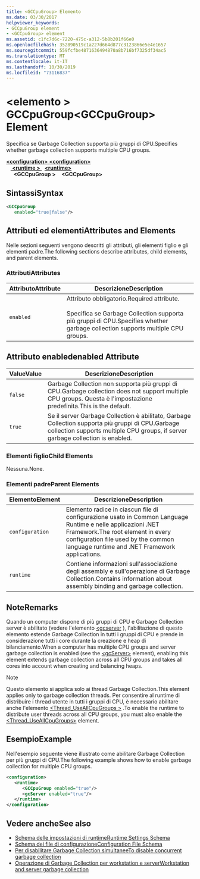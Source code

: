 ```yaml
---
title: <GCCpuGroup> Elemento
ms.date: 03/30/2017
helpviewer_keywords:
- GCCpuGroup element
- <GCCpuGroup> element
ms.assetid: c1fc7d6c-7220-475c-a312-5b8b201f66e0
ms.openlocfilehash: 352890519c1a227d664d877c3123866e5e4e1657
ms.sourcegitcommit: 559fcfbe4871636494870a8b716bf7325df34ac5
ms.translationtype: MT
ms.contentlocale: it-IT
ms.lasthandoff: 10/30/2019
ms.locfileid: "73116837"
---
```

# <a name="gccpugroup-element"></a><span data-ttu-id="24ca4-102">\<elemento > GCCpuGroup</span><span class="sxs-lookup"><span data-stu-id="24ca4-102">\<GCCpuGroup> Element</span></span>

<span data-ttu-id="24ca4-103">Specifica se Garbage Collection supporta più gruppi di CPU.</span><span class="sxs-lookup"><span data-stu-id="24ca4-103">Specifies whether garbage collection supports multiple CPU groups.</span></span>

<span data-ttu-id="24ca4-104">[ **\<configuration>** ](../configuration-element.md)</span><span class="sxs-lookup"><span data-stu-id="24ca4-104">[**\<configuration>**](../configuration-element.md)</span></span>\
<span data-ttu-id="24ca4-105">&nbsp; &nbsp;[ **\<runtime >** ](runtime-element.md) </span><span class="sxs-lookup"><span data-stu-id="24ca4-105">&nbsp;&nbsp;[**\<runtime>**](runtime-element.md)</span></span>\
<span data-ttu-id="24ca4-106">&nbsp;&nbsp;&nbsp;&nbsp; **\<GCCpuGroup >**</span><span class="sxs-lookup"><span data-stu-id="24ca4-106">&nbsp;&nbsp;&nbsp;&nbsp;**\<GCCpuGroup>**</span></span>  

## <a name="syntax"></a><span data-ttu-id="24ca4-107">Sintassi</span><span class="sxs-lookup"><span data-stu-id="24ca4-107">Syntax</span></span>

```xml
<GCCpuGroup
   enabled="true|false"/>
```

## <a name="attributes-and-elements"></a><span data-ttu-id="24ca4-108">Attributi ed elementi</span><span class="sxs-lookup"><span data-stu-id="24ca4-108">Attributes and Elements</span></span>

<span data-ttu-id="24ca4-109">Nelle sezioni seguenti vengono descritti gli attributi, gli elementi figlio e gli elementi padre.</span><span class="sxs-lookup"><span data-stu-id="24ca4-109">The following sections describe attributes, child elements, and parent elements.</span></span>

### <a name="attributes"></a><span data-ttu-id="24ca4-110">Attributi</span><span class="sxs-lookup"><span data-stu-id="24ca4-110">Attributes</span></span>

|<span data-ttu-id="24ca4-111">Attributo</span><span class="sxs-lookup"><span data-stu-id="24ca4-111">Attribute</span></span>|<span data-ttu-id="24ca4-112">Descrizione</span><span class="sxs-lookup"><span data-stu-id="24ca4-112">Description</span></span>|
|---------------|-----------------|
|`enabled`|<span data-ttu-id="24ca4-113">Attributo obbligatorio.</span><span class="sxs-lookup"><span data-stu-id="24ca4-113">Required attribute.</span></span><br /><br /> <span data-ttu-id="24ca4-114">Specifica se Garbage Collection supporta più gruppi di CPU.</span><span class="sxs-lookup"><span data-stu-id="24ca4-114">Specifies whether garbage collection supports multiple CPU groups.</span></span>|

## <a name="enabled-attribute"></a><span data-ttu-id="24ca4-115">Attributo enabled</span><span class="sxs-lookup"><span data-stu-id="24ca4-115">enabled Attribute</span></span>

|<span data-ttu-id="24ca4-116">Value</span><span class="sxs-lookup"><span data-stu-id="24ca4-116">Value</span></span>|<span data-ttu-id="24ca4-117">Descrizione</span><span class="sxs-lookup"><span data-stu-id="24ca4-117">Description</span></span>|
|-----------|-----------------|
|`false`|<span data-ttu-id="24ca4-118">Garbage Collection non supporta più gruppi di CPU.</span><span class="sxs-lookup"><span data-stu-id="24ca4-118">Garbage collection does not support multiple CPU groups.</span></span> <span data-ttu-id="24ca4-119">Questa è l'impostazione predefinita.</span><span class="sxs-lookup"><span data-stu-id="24ca4-119">This is the default.</span></span>|
|`true`|<span data-ttu-id="24ca4-120">Se il server Garbage Collection è abilitato, Garbage Collection supporta più gruppi di CPU.</span><span class="sxs-lookup"><span data-stu-id="24ca4-120">Garbage collection supports multiple CPU groups, if server garbage collection is enabled.</span></span>|

### <a name="child-elements"></a><span data-ttu-id="24ca4-121">Elementi figlio</span><span class="sxs-lookup"><span data-stu-id="24ca4-121">Child Elements</span></span>

<span data-ttu-id="24ca4-122">Nessuna.</span><span class="sxs-lookup"><span data-stu-id="24ca4-122">None.</span></span>

### <a name="parent-elements"></a><span data-ttu-id="24ca4-123">Elementi padre</span><span class="sxs-lookup"><span data-stu-id="24ca4-123">Parent Elements</span></span>

|<span data-ttu-id="24ca4-124">Elemento</span><span class="sxs-lookup"><span data-stu-id="24ca4-124">Element</span></span>|<span data-ttu-id="24ca4-125">Descrizione</span><span class="sxs-lookup"><span data-stu-id="24ca4-125">Description</span></span>|
|-------------|-----------------|
|`configuration`|<span data-ttu-id="24ca4-126">Elemento radice in ciascun file di configurazione usato in Common Language Runtime e nelle applicazioni .NET Framework.</span><span class="sxs-lookup"><span data-stu-id="24ca4-126">The root element in every configuration file used by the common language runtime and .NET Framework applications.</span></span>|
|`runtime`|<span data-ttu-id="24ca4-127">Contiene informazioni sull'associazione degli assembly e sull'operazione di Garbage Collection.</span><span class="sxs-lookup"><span data-stu-id="24ca4-127">Contains information about assembly binding and garbage collection.</span></span>|

## <a name="remarks"></a><span data-ttu-id="24ca4-128">Note</span><span class="sxs-lookup"><span data-stu-id="24ca4-128">Remarks</span></span>

<span data-ttu-id="24ca4-129">Quando un computer dispone di più gruppi di CPU e Garbage Collection server è abilitato (vedere l'elemento [\<gcserver](gcserver-element.md) ), l'abilitazione di questo elemento estende Garbage Collection in tutti i gruppi di CPU e prende in considerazione tutti i core durante la creazione e heap di bilanciamento.</span><span class="sxs-lookup"><span data-stu-id="24ca4-129">When a computer has multiple CPU groups and server garbage collection is enabled (see the [\<gcServer>](gcserver-element.md) element), enabling this element extends garbage collection across all CPU groups and takes all cores into account when creating and balancing heaps.</span></span>

> [!NOTE]
> <span data-ttu-id="24ca4-130">Questo elemento si applica solo ai thread Garbage Collection.</span><span class="sxs-lookup"><span data-stu-id="24ca4-130">This element applies only to garbage collection threads.</span></span> <span data-ttu-id="24ca4-131">Per consentire al runtime di distribuire i thread utente in tutti i gruppi di CPU, è necessario abilitare anche l'elemento [\<Thread_UseAllCpuGroups >](thread-useallcpugroups-element.md) .</span><span class="sxs-lookup"><span data-stu-id="24ca4-131">To enable the runtime to distribute user threads across all CPU groups, you must also enable the [\<Thread_UseAllCpuGroups>](thread-useallcpugroups-element.md) element.</span></span>

## <a name="example"></a><span data-ttu-id="24ca4-132">Esempio</span><span class="sxs-lookup"><span data-stu-id="24ca4-132">Example</span></span>

<span data-ttu-id="24ca4-133">Nell'esempio seguente viene illustrato come abilitare Garbage Collection per più gruppi di CPU.</span><span class="sxs-lookup"><span data-stu-id="24ca4-133">The following example shows how to enable garbage collection for multiple CPU groups.</span></span>

```xml
<configuration>
   <runtime>
      <GCCpuGroup enabled="true"/>
      <gcServer enabled="true"/>
   </runtime>
</configuration>
```

## <a name="see-also"></a><span data-ttu-id="24ca4-134">Vedere anche</span><span class="sxs-lookup"><span data-stu-id="24ca4-134">See also</span></span>

- [<span data-ttu-id="24ca4-135">Schema delle impostazioni di runtime</span><span class="sxs-lookup"><span data-stu-id="24ca4-135">Runtime Settings Schema</span></span>](index.md)
- [<span data-ttu-id="24ca4-136">Schema dei file di configurazione</span><span class="sxs-lookup"><span data-stu-id="24ca4-136">Configuration File Schema</span></span>](../index.md)
- [<span data-ttu-id="24ca4-137">Per disabilitare Garbage Collection simultanee</span><span class="sxs-lookup"><span data-stu-id="24ca4-137">To disable concurrent garbage collection</span></span>](gcconcurrent-element.md#to-disable-background-garbage-collection)
- [<span data-ttu-id="24ca4-138">Operazione di Garbage Collection per workstation e server</span><span class="sxs-lookup"><span data-stu-id="24ca4-138">Workstation and server garbage collection</span></span>](../../../../standard/garbage-collection/fundamentals.md#workstation_and_server_garbage_collection)
